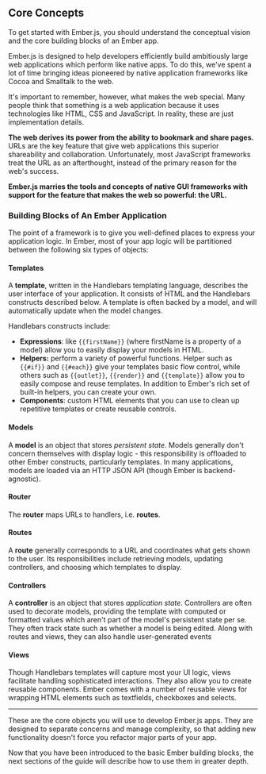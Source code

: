## Core Concepts

To get started with Ember.js, you should understand the conceptual vision and
the core building blocks of an Ember app.

Ember.js is designed to help developers efficiently build ambitiously
large web applications which perform like native apps. To do this, we've
spent a lot of time bringing ideas pioneered by native application
frameworks like Cocoa and Smalltalk to the web.

It's important to remember, however, what makes the web special. Many
people think that something is a web application because it uses
technologies like HTML, CSS and JavaScript. In reality, these are just
implementation details.

**The web derives its power from the ability to bookmark and
share pages.** URLs are the key feature that give web applications this
superior shareability and collaboration. Unfortunately, most JavaScript
frameworks treat the URL as an afterthought, instead of the primary
reason for the web's success.

**Ember.js marries the tools and concepts of native GUI frameworks with
support for the feature that makes the web so powerful: the URL.**

### Building Blocks of An Ember Application

The point of a framework is to give you well-defined places to express
your application logic.  In Ember, most of your app logic will be
partitioned between the following six types of objects:

#### Templates

A **template**, written in the Handlebars templating language, describes
the user interface of your application. It consists of HTML and the Handlebars
constructs described below.  A template is often backed by a model, and will
automatically update when the model changes.

Handlebars constructs include:

* **Expressions**: like `{{firstName}}` (where firstName is a property of a model)
  allow you to easily display your models in HTML.
* **Helpers:** perform a variety of powerful functions. Helper such as `{{#if}}` and
  `{{#each}}` give your templates basic flow control, while others such as `{{outlet}}`,
  `{{render}}` and `{{template}}` allow you to easily compose and reuse templates.
  In addition to Ember's rich set of built-in helpers, you can create your own.
* **Components**: custom HTML elements that you can use to clean up
  repetitive templates or create reusable controls.

#### Models

A **model** is an object that stores _persistent state_. Models generally
don't concern themselves with display logic - this responsibility
is offloaded to other Ember constructs, particularly templates. In many
applications, models are loaded via an HTTP JSON API (though Ember
is backend-agnostic).

#### Router

The **router** maps URLs to handlers, i.e. **routes**.

#### Routes

A **route** generally corresponds to a URL and coordinates what gets shown
to the user.  Its responsibilities include retrieving models, updating
controllers, and choosing which templates to display.

#### Controllers

A **controller** is an object that stores _application state_. Controllers
are often used to decorate models, providing the template with computed or
formatted values which aren't part of the model's persistent state per se.
They often track state such as whether a model is being edited.  Along with
routes and views, they can also handle user-generated events

#### Views

Though Handlebars templates will capture most your UI logic, views
facilitate handling sophisticated interactions.  They also allow you to
create reusable components. Ember comes with a number of reusable
views for wrapping HTML elements such as textfields, checkboxes and selects.

----
These are the core objects you will use to develop Ember.js apps.
They are designed to separate concerns and manage complexity, so that
adding new functionality doesn't force you refactor major parts of your app.

Now that you have been introduced to the basic Ember building blocks, the next
sections of the guide will describe how to use them in greater depth.
